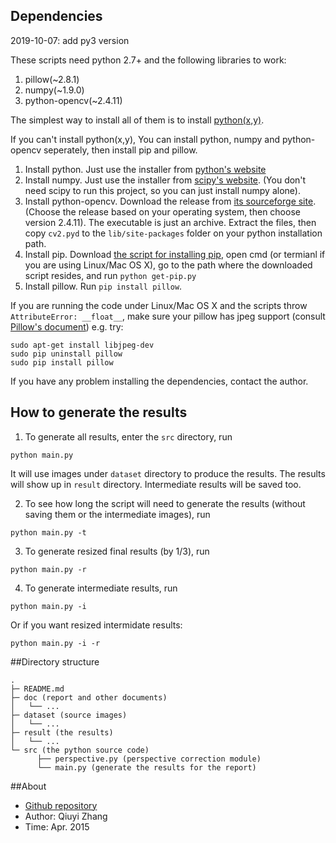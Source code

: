 ## Dependencies

2019-10-07: add py3 version

These scripts need python 2.7+ and the following libraries to work:

1. pillow(~2.8.1)
2. numpy(~1.9.0)
3. python-opencv(~2.4.11)

The simplest way to install all of them is to install [python(x,y)](https://code.google.com/p/pythonxy/wiki/Downloads?tm=2).

If you can't install python(x,y), You can install python, numpy and python-opencv seperately, then install pip and pillow.

1. Install python. Just use the installer from [python's website](https://www.python.org/downloads/)
2. Install numpy. Just use the installer from [scipy's website](http://www.scipy.org/scipylib/download.html). (You don't need scipy to run this project, so you can just install numpy alone).
3. Install python-opencv. Download the release from [its sourceforge site](http://sourceforge.net/projects/opencvlibrary/files/). (Choose the release based on your operating system, then choose version 2.4.11). The executable is just an archive. Extract the files, then copy `cv2.pyd` to the `lib/site-packages` folder on your python installation path.
4. Install pip. Download [the script for installing pip](https://bootstrap.pypa.io/get-pip.py), open cmd (or termianl if you are using Linux/Mac OS X), go to the path where the downloaded script resides, and run `python get-pip.py`
5. Install pillow. Run `pip install pillow`. 

If you are running the code under Linux/Mac OS X and the scripts throw `AttributeError: __float__`, make sure your pillow has jpeg support (consult [Pillow's document](http://pillow.readthedocs.org/en/latest/installation.html)) e.g. try:

```
sudo apt-get install libjpeg-dev
sudo pip uninstall pillow
sudo pip install pillow
```

If you have any problem installing the dependencies, contact the author.

## How to generate the results

1. To generate all results, enter the `src` directory, run

  ```
  python main.py
  ```

  It will use images under `dataset` directory to produce the results. The results will show up in `result` directory. Intermediate results will be saved too.

2. To see how long the script will need to generate the results (without saving them or the intermediate images), run

  ```
  python main.py -t
  ```

3. To generate resized final results (by 1/3), run

  ```
  python main.py -r
  ```

4. To generate intermediate results, run

  ```
  python main.py -i
  ```

  Or if you want resized intermidate results:

  ```
  python main.py -i -r
  ```

##Directory structure

```
.
├─ README.md
├─ doc (report and other documents)
│   └── ...
├─ dataset (source images)
│   └── ...
├─ result (the results)
│   └── ...
└─ src (the python source code)
      ├── perspective.py (perspective correction module)
      └── main.py (generate the results for the report)
```

##About

* [Github repository](https://github.com/joyeecheung/perspective-correction)
* Author: Qiuyi Zhang
* Time: Apr. 2015
